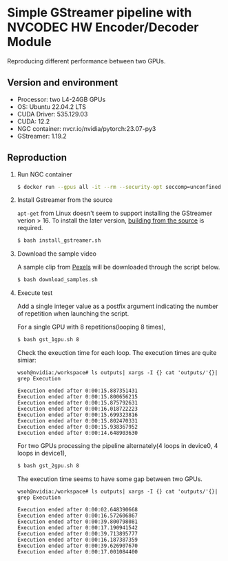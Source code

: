 # Simple GStreamer pipeline with NVCODEC HW Encoder/Decoder Module

Reproducing different performance between two GPUs.

## Version and environment

- Processor: two L4-24GB GPUs
- OS: Ubuntu 22.04.2 LTS
- CUDA Driver: 535.129.03
- CUDA: 12.2
- NGC container: nvcr.io/nvidia/pytorch:23.07-py3
- GStreamer: 1.19.2

## Reproduction

1. Run NGC container
	```sh
	$ docker run --gpus all -it --rm --security-opt seccomp=unconfined --cap-add=SYS_ADMIN -v {path_to_my_workspace}:/workspace nvcr.io/nvidia/pytorch:23.07-py3 /bin/bash
	```

2. Install Gstreamer from the source

	`apt-get` from Linux doesn't seem to support installing the GStreamer verion > 16. To install the later version, [building from the source](https://gstreamer.freedesktop.org/documentation/installing/building-from-source-using-meson.html?gi-language=c) is required.
	```sh
	$ bash install_gstreamer.sh
	```

3. Download the sample video

	A sample clip from [Pexels](https://www.pexels.com/video/waves-rushing-and-splashing-to-the-shore-1409899/) will be downloaded through the script below.
	```sh
	$ bash download_samples.sh
	```

4. Execute test

	Add a single integer value as a postfix argument indicating the number of repetition when launching the script.

	For a single GPU with 8 repetitions(looping 8 times),
	```sh
	$ bash gst_1gpu.sh 8
	```

	Check the exeuction time for each loop.	The execution times are quite simiar:
	```
	wsoh@nvidia:/workspace# ls outputs| xargs -I {} cat 'outputs/'{}| grep Execution

	Execution ended after 0:00:15.887351431
	Execution ended after 0:00:15.800656215
	Execution ended after 0:00:15.875792631
	Execution ended after 0:00:16.018722223
	Execution ended after 0:00:15.699323816
	Execution ended after 0:00:15.802470331
	Execution ended after 0:00:15.938367952
	Execution ended after 0:00:14.648903630
	```

	For two GPUs processing the pipeline alternately(4 loops in device0, 4 loops in device1), 
	```sh
	$ bash gst_2gpu.sh 8
	```

	The execution time seems to have some gap between two GPUs.
	```
	wsoh@nvidia:/workspace# ls outputs| xargs -I {} cat 'outputs/'{}| grep Execution
	
	Execution ended after 0:00:02.648390668
	Execution ended after 0:00:16.572606867
	Execution ended after 0:00:39.800798081
	Execution ended after 0:00:17.190941542
	Execution ended after 0:00:39.713895777
	Execution ended after 0:00:16.187387359
	Execution ended after 0:00:39.626907670
	Execution ended after 0:00:17.001084400
	```



